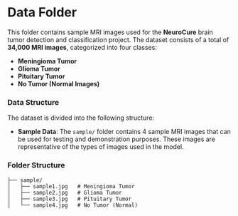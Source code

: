 # Data Folder

This folder contains sample MRI images used for the **NeuroCure** brain tumor detection and classification project. The dataset consists of a total of **34,000 MRI images**, categorized into four classes:

- **Meningioma Tumor**
- **Glioma Tumor**
- **Pituitary Tumor**
- **No Tumor (Normal Images)**

### Data Structure

The dataset is divided into the following structure:

- **Sample Data**: The `sample/` folder contains 4 sample MRI images that can be used for testing and demonstration purposes. These images are representative of the types of images used in the model.
  
### Folder Structure

```plaintext
├── sample/
│   ├── sample1.jpg   # Meningioma Tumor
│   ├── sample2.jpg   # Glioma Tumor
│   ├── sample3.jpg   # Pituitary Tumor
│   └── sample4.jpg   # No Tumor (Normal)

